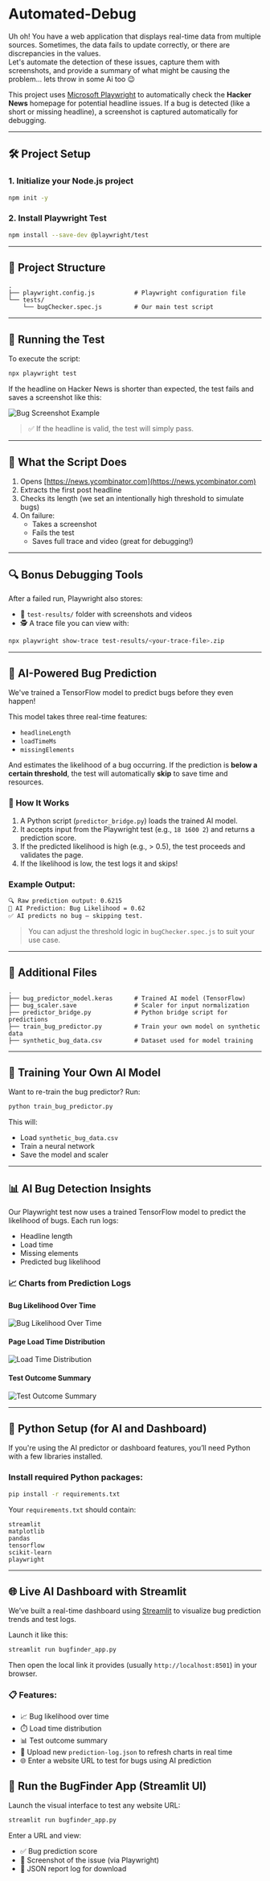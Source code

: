 # Automated-Debug

Uh oh! You have a web application that displays real-time data from multiple sources. Sometimes, the data fails to update correctly, or there are discrepancies in the values.  
Let's automate the detection of these issues, capture them with screenshots, and provide a summary of what might be causing the problem... lets throw in some Ai too 😉

This project uses [Microsoft Playwright](https://playwright.dev/) to automatically check the **Hacker News** homepage for potential headline issues. If a bug is detected (like a short or missing headline), a screenshot is captured automatically for debugging.

---

## 🛠️ Project Setup

### 1. Initialize your Node.js project
```bash
npm init -y
```

### 2. Install Playwright Test
```bash
npm install --save-dev @playwright/test
```

---

## 📂 Project Structure

```
.
├── playwright.config.js           # Playwright configuration file
└── tests/
    └── bugChecker.spec.js         # Our main test script
```

---

## 🚀 Running the Test

To execute the script:
```bash
npx playwright test
```

If the headline on Hacker News is shorter than expected, the test fails and saves a screenshot like this:

![Bug Screenshot Example](./error-screenshot.png)

> ✅ If the headline is valid, the test will simply pass.

---

## 🧪 What the Script Does

1. Opens [https://news.ycombinator.com](https://news.ycombinator.com)
2. Extracts the first post headline
3. Checks its length (we set an intentionally high threshold to simulate bugs)
4. On failure:
   - Takes a screenshot
   - Fails the test
   - Saves full trace and video (great for debugging!)

---

## 🔍 Bonus Debugging Tools

After a failed run, Playwright also stores:
- 📸 `test-results/` folder with screenshots and videos
- 🕵️ A trace file you can view with:

```bash
npx playwright show-trace test-results/<your-trace-file>.zip
```

---

## 🤖 AI-Powered Bug Prediction

We've trained a TensorFlow model to predict bugs before they even happen!

This model takes three real-time features:
- `headlineLength`
- `loadTimeMs`
- `missingElements`

And estimates the likelihood of a bug occurring. If the prediction is **below a certain threshold**, the test will automatically **skip** to save time and resources.

### 🧠 How It Works
1. A Python script (`predictor_bridge.py`) loads the trained AI model.
2. It accepts input from the Playwright test (e.g., `18 1600 2`) and returns a prediction score.
3. If the predicted likelihood is high (e.g., > 0.5), the test proceeds and validates the page.
4. If the likelihood is low, the test logs it and skips!

### Example Output:

```bash
🔍 Raw prediction output: 0.6215
🤖 AI Prediction: Bug Likelihood = 0.62
✅ AI predicts no bug — skipping test.
```

> You can adjust the threshold logic in `bugChecker.spec.js` to suit your use case.

---

## 📁 Additional Files

```
.
├── bug_predictor_model.keras      # Trained AI model (TensorFlow)
├── bug_scaler.save                # Scaler for input normalization
├── predictor_bridge.py            # Python bridge script for predictions
├── train_bug_predictor.py         # Train your own model on synthetic data
├── synthetic_bug_data.csv         # Dataset used for model training
```

---

## 🧠 Training Your Own AI Model

Want to re-train the bug predictor? Run:

```bash
python train_bug_predictor.py
```

This will:
- Load `synthetic_bug_data.csv`
- Train a neural network
- Save the model and scaler

---

## 📊 AI Bug Detection Insights

Our Playwright test now uses a trained TensorFlow model to predict the likelihood of bugs. Each run logs:

- Headline length
- Load time
- Missing elements
- Predicted bug likelihood

### 📈 Charts from Prediction Logs

#### Bug Likelihood Over Time
![Bug Likelihood Over Time](./charts/bug_likelihood_over_time.png)

#### Page Load Time Distribution
![Load Time Distribution](./charts/load_time_distribution.png)

#### Test Outcome Summary
![Test Outcome Summary](./charts/test_outcomes.png)

---

## 🧰 Python Setup (for AI and Dashboard)

If you're using the AI predictor or dashboard features, you’ll need Python with a few libraries installed.

### Install required Python packages:

```bash
pip install -r requirements.txt
```

Your `requirements.txt` should contain:

```
streamlit
matplotlib
pandas
tensorflow
scikit-learn
playwright
```

---

## 🌐 Live AI Dashboard with Streamlit

We’ve built a real-time dashboard using [Streamlit](https://streamlit.io/) to visualize bug prediction trends and test logs.

Launch it like this:

```bash
streamlit run bugfinder_app.py
```

Then open the local link it provides (usually `http://localhost:8501`) in your browser.

### 📋 Features:
- 📈 Bug likelihood over time
- ⏱️ Load time distribution
- 📊 Test outcome summary
- 📂 Upload new `prediction-log.json` to refresh charts in real time
- 🌐 Enter a website URL to test for bugs using AI prediction

## 🧠 Run the BugFinder App (Streamlit UI)

Launch the visual interface to test any website URL:

```bash
streamlit run bugfinder_app.py
```

Enter a URL and view:
- ✅ Bug prediction score
- 📸 Screenshot of the issue (via Playwright)
- 📄 JSON report log for download